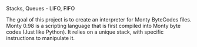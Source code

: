 Stacks, Queues - LIFO, FIFO

The goal of this project is to create an interpreter for Monty ByteCodes files.
Monty 0.98 is a scripting language that is first compiled into Monty byte codes (Just like Python).
It relies on a unique stack, with specific instructions to manipulate it.
